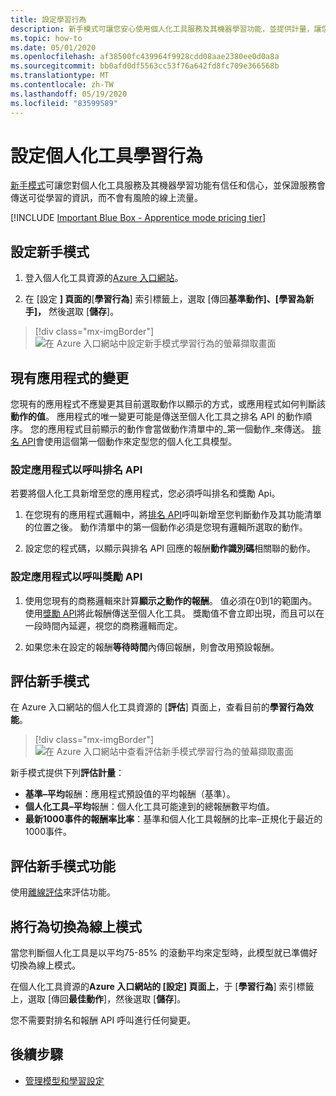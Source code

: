 ```yaml
---
title: 設定學習行為
description: 新手模式可讓您安心使用個人化工具服務及其機器學習功能，並提供計量，讓您可以從中學習服務所傳送的資訊，而不會造成線上流量的風險。
ms.topic: how-to
ms.date: 05/01/2020
ms.openlocfilehash: af38500fc439964f9928cdd08aae2380ee0d0a8a
ms.sourcegitcommit: bb0afd0df5563cc53f76a642fd8fc709e366568b
ms.translationtype: MT
ms.contentlocale: zh-TW
ms.lasthandoff: 05/19/2020
ms.locfileid: "83599589"
---
```

# <a name="configure-the-personalizer-learning-behavior"></a>設定個人化工具學習行為

[新手模式](concept-apprentice-mode.md)可讓您對個人化工具服務及其機器學習功能有信任和信心，並保證服務會傳送可從學習的資訊，而不會有風險的線上流量。

[!INCLUDE [Important Blue Box - Apprentice mode pricing tier](./includes/important-apprentice-mode.md)]

## <a name="configure-apprentice-mode"></a>設定新手模式

1. 登入個人化工具資源的[Azure 入口網站](https://portal.azure.com)。

1. 在 [設定 **] 頁面的**[**學習行為**] 索引標籤上，選取 [傳回**基準動作]、[學習為新手]，** 然後選取 [**儲存**]。

> [!div class="mx-imgBorder"]
> ![在 Azure 入口網站中設定新手模式學習行為的螢幕擷取畫面](media/settings/configure-learning-behavior-azure-portal.png)

## <a name="changes-to-the-existing-application"></a>現有應用程式的變更

您現有的應用程式不應變更其目前選取動作以顯示的方式，或應用程式如何判斷該**動作的值**。 應用程式的唯一變更可能是傳送至個人化工具之排名 API 的動作順序。 您的應用程式目前顯示的動作會當做動作清單中的_第一個動作_來傳送。 [排名 API](https://westus2.dev.cognitive.microsoft.com/docs/services/personalizer-api/operations/Rank)會使用這個第一個動作來定型您的個人化工具模型。

### <a name="configure-your-application-to-call-the-rank-api"></a>設定應用程式以呼叫排名 API

若要將個人化工具新增至您的應用程式，您必須呼叫排名和獎勵 Api。

1. 在您現有的應用程式邏輯中，將[排名 API](https://westus2.dev.cognitive.microsoft.com/docs/services/personalizer-api/operations/Rank)呼叫新增至您判斷動作及其功能清單的位置之後。 動作清單中的第一個動作必須是您現有邏輯所選取的動作。

1. 設定您的程式碼，以顯示與排名 API 回應的報酬**動作識別碼**相關聯的動作。

### <a name="configure-your-application-to-call-reward-api"></a>設定應用程式以呼叫獎勵 API

1. 使用您現有的商務邏輯來計算**顯示之動作的報酬**。 值必須在0到1的範圍內。 使用[獎勵 API](https://westus2.dev.cognitive.microsoft.com/docs/services/personalizer-api/operations/Reward)將此報酬傳送至個人化工具。 獎勵值不會立即出現，而且可以在一段時間內延遲，視您的商務邏輯而定。

1. 如果您未在設定的報酬**等待時間**內傳回報酬，則會改用預設報酬。

## <a name="evaluate-apprentice-mode"></a>評估新手模式

在 Azure 入口網站的個人化工具資源的 [**評估**] 頁面上，查看目前的**學習行為效能**。

> [!div class="mx-imgBorder"]
> ![在 Azure 入口網站中查看評估新手模式學習行為的螢幕擷取畫面](media/settings/evaluate-apprentice-mode.png)

新手模式提供下列**評估計量**：
* **基準–平均**報酬：應用程式預設值的平均報酬（基準）。
* **個人化工具–平均**報酬：個人化工具可能達到的總報酬數平均值。
* **最新1000事件的報酬率比率**：基準和個人化工具報酬的比率–正規化于最近的1000事件。

## <a name="evaluate-apprentice-mode-features"></a>評估新手模式功能

使用[離線評估](how-to-offline-evaluation.md)來評估功能。

## <a name="switch-behavior-to-online-mode"></a>將行為切換為線上模式

當您判斷個人化工具是以平均75-85% 的滾動平均來定型時，此模型就已準備好切換為線上模式。

在個人化工具資源的**Azure 入口網站的 [設定] 頁面上**，于 [**學習行為**] 索引標籤上，選取 [傳回**最佳動作**]，然後選取 [**儲存**]。

您不需要對排名和報酬 API 呼叫進行任何變更。

## <a name="next-steps"></a>後續步驟

* [管理模型和學習設定](how-to-manage-model.md)
